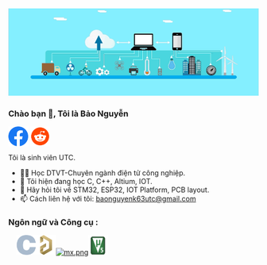 <p align="center">

  <img src="236089529-71ecc167-84cf-48c1-a2a8-36c6e234ef66.gif" alt="Mô tả ảnh của bạn">

</p>

### Chào bạn 👋, Tôi là Bảo Nguyễn



<a href="https://www.facebook.com/nguyen.bao.256936/?locale=vi_VN" target="blank"><img align="center" src="Facebook_Logo_(2019).png" alt="40" height="40" /></a>
<a href="https://www.reddit.com/user/Inner-Walk-8041/" target="blank"><img align="center" src="redittt.png" alt="40" height="40" /></a>


Tôi là sinh viên UTC.


* 🧑‍🎓 Học DTVT-Chuyên ngành điện tử công nghiệp.
* 🌱 Tôi hiện đang học C, C++, Altium, IOT.
* 💬 Hãy hỏi tôi về STM32, ESP32, IOT Platform, PCB layout.
* 📫 Cách liên hệ với tôi: baonguyenk63utc@gmail.com



### Ngôn ngữ và Công cụ :


<p align="left">

    <a href="https://www.cprogramming.com/" target="_blank" rel="noreferrer"><img src="https://raw.githubusercontent.com/devicons/devicon/master/icons/c/c-original.svg" alt="C" width="40" height="40"/><a href="https://www.altium.com/altium-designer" target="_blank" rel="noreferrer"><img src="altium-designer.png" width="40" height="40"/><a href="https://www.st.com/en/development-tools/stm32cubemx.html" target="_blank" rel="noreferrer"><img src="en.STM32CubeMX.avif" alt="mx.png" width="40" height="40"/><a href="https://www2.keil.com/mdk5" target="_blank" rel="noreferrer"><img src="keilc.jpg" width="40" height="40"/>
</p>
